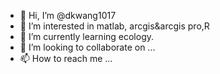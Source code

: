 - 👋 Hi, I’m @dkwang1017
- 👀 I’m interested in matlab, arcgis&arcgis pro,R
- 🌱 I’m currently learning ecology.
- 💞️ I’m looking to collaborate on ...
- 📫 How to reach me ...

<!---
dkwang1017/dkwang1017 is a ✨ special ✨ repository because its `README.md` (this file) appears on your GitHub profile.
You can click the Preview link to take a look at your changes.
--->
